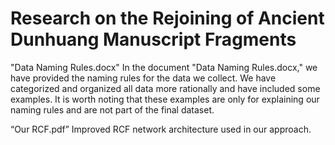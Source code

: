 # Research on the Rejoining of Ancient Dunhuang Manuscript Fragments

"Data Naming Rules.docx"
In the document "Data Naming Rules.docx," we have provided the naming rules for the data we collect. We have categorized and organized all data more rationally and have included some examples. It is worth noting that these examples are only for explaining our naming rules and are not part of the final dataset.

“Our RCF.pdf”
Improved RCF network architecture used in our approach.
